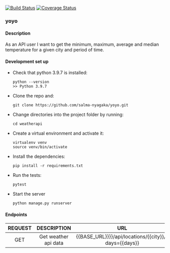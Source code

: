[![Build Status](https://app.travis-ci.com/salma-nyagaka/alocaiapp.svg?branch=develop)](https://app.travis-ci.com/salma-nyagaka/alocaiapp)
[![Coverage Status](https://coveralls.io/repos/github/salma-nyagaka/alocaiapp/badge.svg?branch=develop)](https://coveralls.io/github/salma-nyagaka/alocaiapp?branch=develop)

### yoyo

#### Description
As an API user I want to get the minimum, maximum, average and median temperature for a
given city and period of time.

#### Development set up
-   Check that python 3.9.7 is installed:

    ```
    python --version
    >> Python 3.9.7
    ```

-   Clone the repo and:

    ```
    git clone https://github.com/salma-nyagaka/yoyo.git
    ```

-   Change directories into the project folder by running:

    ```
    cd weatherapi
    ```

-   Create a virtual environment and activate it:

    ```
    virtualenv venv
    source venv/bin/activate
    ```

-   Install the dependencies:

    ```
    pip install -r requirements.txt
    ```

-   Run the tests:

    ```
    pytest
    ```

-   Start the server
    ```
    python manage.py runserver
    ```

 #### Endpoints
| REQUEST | DESCRIPTION  | URL  |
| :-----: | :-: | :-: |
| GET | Get weather api data |  {{BASE_URL}}}}/api/locations/{{city}}/?days={{days}} |